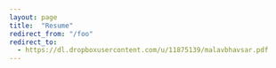 ```yaml
---
layout: page
title:  "Resume"
redirect_from: "/foo"
redirect_to:
  - https://dl.dropboxusercontent.com/u/11875139/malavbhavsar.pdf
---
```

